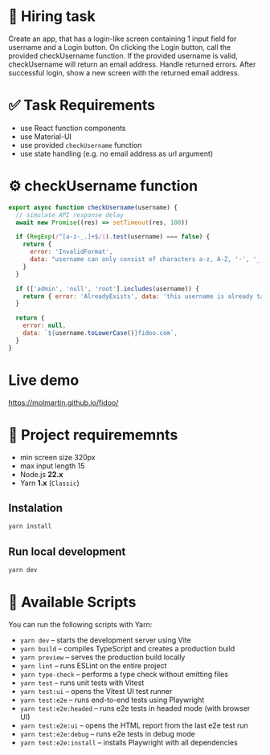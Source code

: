 # 🧠 Hiring task

Create an app, that has a login-like screen containing 1 input field for username and a Login button. On clicking the Login button, call the provided checkUsername function. If the provided username is valid, checkUsername will return an email address. Handle returned errors. After successful login, show a new screen with the returned email address.

# ✅ Task Requirements

- use React function components
- use Material-UI
- use provided `checkUsername` function
- use state handling (e.g. no email address as url argument)

# ⚙️ checkUsername function

```javascript
export async function checkUsername(username) {
  // simulate API response delay
  await new Promise((res) => setTimeout(res, 100))

  if (RegExp(/^[a-z-_.]+$/i).test(username) === false) {
    return {
      error: 'InvalidFormat',
      data: "username can only consist of characters a-z, A-Z, '-', '_' and '.'",
    }
  }

  if (['admin', 'null', 'root'].includes(username)) {
    return { error: 'AlreadyExists', data: 'this username is already taken' }
  }

  return {
    error: null,
    data: `${username.toLowerCase()}fidoo.com`,
  }
}
```

# Live demo

https://molmartin.github.io/fidoo/

# 🔧 Project requirememnts

- min screen size 320px
- max input length 15
- Node.js **22.x**
- Yarn **1.x** (`Classic`)

## Instalation

```bash
yarn install
```

## Run local development

```bash
yarn dev
```

# 🧰 Available Scripts

You can run the following scripts with Yarn:

- <code>yarn dev</code> – starts the development server using Vite
- <code>yarn build</code> – compiles TypeScript and creates a production build
- <code>yarn preview</code> – serves the production build locally
- <code>yarn lint</code> – runs ESLint on the entire project
- <code>yarn type-check</code> – performs a type check without emitting files
- <code>yarn test</code> – runs unit tests with Vitest
- <code>yarn test:ui</code> – opens the Vitest UI test runner
- <code>yarn test:e2e</code> – runs end-to-end tests using Playwright
- <code>yarn test:e2e:headed</code> – runs e2e tests in headed mode (with browser UI)
- <code>yarn test:e2e:ui</code> – opens the HTML report from the last e2e test run
- <code>yarn test:e2e:debug</code> – runs e2e tests in debug mode
- <code>yarn test:e2e:install</code> – installs Playwright with all dependencies
